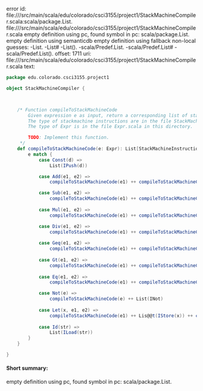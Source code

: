 error id: file://<WORKSPACE>/src/main/scala/edu/colorado/csci3155/project1/StackMachineCompiler.scala:scala/package.List.
file://<WORKSPACE>/src/main/scala/edu/colorado/csci3155/project1/StackMachineCompiler.scala
empty definition using pc, found symbol in pc: scala/package.List.
empty definition using semanticdb
empty definition using fallback
non-local guesses:
	 -List.
	 -List#
	 -List().
	 -scala/Predef.List.
	 -scala/Predef.List#
	 -scala/Predef.List().
offset: 1711
uri: file://<WORKSPACE>/src/main/scala/edu/colorado/csci3155/project1/StackMachineCompiler.scala
text:
```scala
package edu.colorado.csci3155.project1

object StackMachineCompiler {



    /* Function compileToStackMachineCode
        Given expression e as input, return a corresponding list of stack machine instructions.
        The type of stackmachine instructions are in the file StackMachineEmulator.scala in this same directory
        The type of Expr is in the file Expr.scala in this directory.

        TODO: Implement this function.
     */
    def compileToStackMachineCode(e: Expr): List[StackMachineInstruction] = {
        e match {
            case Const(d) =>
                List(IPush(d))

            case Add(e1, e2) =>
                compileToStackMachineCode(e1) ++ compileToStackMachineCode(e2) ++ List(IPlus)

            case Sub(e1, e2) =>
                compileToStackMachineCode(e1) ++ compileToStackMachineCode(e2) ++ List(ISub)
            
            case Mul(e1, e2) =>
                compileToStackMachineCode(e1) ++ compileToStackMachineCode(e2) ++ List(IMul)

            case Div(e1, e2) =>
                compileToStackMachineCode(e1) ++ compileToStackMachineCode(e2) ++ List(IDiv)
            
            case Geq(e1, e2) =>
                compileToStackMachineCode(e1) ++ compileToStackMachineCode(e2) ++ List(IGeq)
            
            case Gt(e1, e2) =>
                compileToStackMachineCode(e1) ++ compileToStackMachineCode(e2) ++ List(IGt)
            
            case Eq(e1, e2) =>
                compileToStackMachineCode(e1) ++ compileToStackMachineCode(e2) ++ List(IEq)

            case Not(e) =>
                compileToStackMachineCode(e) ++ List(INot)
            
            case Let(x, e1, e2) =>
                compileToStackMachineCode(e1) ++ Lis@@t(IStore(x)) ++ compileToStackMachineCode(e2) ++ List(IPop)
            
            case Id(str) =>
                List(ILoad(str))
        }
    }

}

```


#### Short summary: 

empty definition using pc, found symbol in pc: scala/package.List.